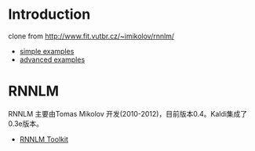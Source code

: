 
# Introduction

clone from http://www.fit.vutbr.cz/~imikolov/rnnlm/

- [simple examples](simple-examples)
- [advanced examples](advanced-examples)



# RNNLM

RNNLM 主要由Tomas Mikolov 开发(2010-2012)，目前版本0.4。Kaldi集成了0.3e版本。

- [RNNLM Toolkit](https://github.com/mspandit/rnnlm)


